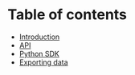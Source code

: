 # Table of contents

* [Introduction](README.md)
* [API](api.md)
* [Python SDK](python-sdk.md)
* [Exporting data](export.md)

